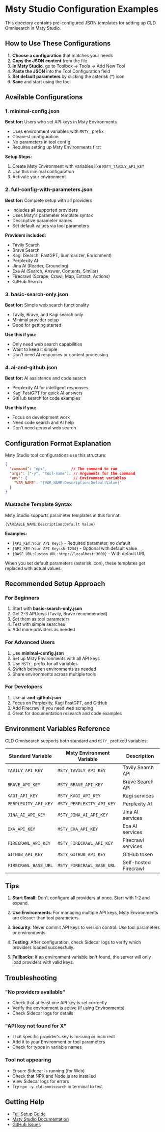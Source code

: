 # Msty Studio Configuration Examples

This directory contains pre-configured JSON templates for setting up CLD Omnisearch in Msty Studio.

## How to Use These Configurations

1. **Choose a configuration** that matches your needs
2. **Copy the JSON content** from the file
3. **In Msty Studio**, go to Toolbox → Tools → Add New Tool
4. **Paste the JSON** into the Tool Configuration field
5. **Set default parameters** by clicking the asterisk (*) icon
6. **Save** and start using the tool

## Available Configurations

### 1. minimal-config.json
**Best for:** Users who set API keys in Msty Environments

- Uses environment variables with `MSTY_` prefix
- Cleanest configuration
- No parameters in tool config
- Requires setting up Msty Environments first

**Setup Steps:**
1. Create Msty Environment with variables like `MSTY_TAVILY_API_KEY`
2. Use this minimal configuration
3. Activate your environment

### 2. full-config-with-parameters.json
**Best for:** Complete setup with all providers

- Includes all supported providers
- Uses Msty's parameter template syntax
- Descriptive parameter names
- Set default values via tool parameters

**Providers included:**
- Tavily Search
- Brave Search
- Kagi (Search, FastGPT, Summarizer, Enrichment)
- Perplexity AI
- Jina AI (Reader, Grounding)
- Exa AI (Search, Answer, Contents, Similar)
- Firecrawl (Scrape, Crawl, Map, Extract, Actions)
- GitHub Search

### 3. basic-search-only.json
**Best for:** Simple web search functionality

- Tavily, Brave, and Kagi search only
- Minimal provider setup
- Good for getting started

**Use this if you:**
- Only need web search capabilities
- Want to keep it simple
- Don't need AI responses or content processing

### 4. ai-and-github.json
**Best for:** AI assistance and code search

- Perplexity AI for intelligent responses
- Kagi FastGPT for quick AI answers
- GitHub search for code examples

**Use this if you:**
- Focus on development work
- Need code search and AI help
- Don't need general web search

## Configuration Format Explanation

Msty Studio tool configurations use this structure:

```json
{
  "command": "npx",           // The command to run
  "args": ["-y", "tool-name"], // Arguments for the command
  "env": {                     // Environment variables
    "VAR_NAME": "{VAR_NAME:Description:DefaultValue}"
  }
}
```

### Mustache Template Syntax

Msty Studio supports parameter templates in this format:
```
{VARIABLE_NAME:Description:Default Value}
```

**Examples:**
- `{API_KEY:Your API Key:}` - Required parameter, no default
- `{API_KEY:Your API Key:sk-1234}` - Optional with default value
- `{BASE_URL:Custom URL:http://localhost:3000}` - With default URL

When you set default parameters (asterisk icon), these templates get replaced with actual values.

## Recommended Setup Approach

### For Beginners

1. Start with **basic-search-only.json**
2. Get 2-3 API keys (Tavily, Brave recommended)
3. Set them as tool parameters
4. Test with simple searches
5. Add more providers as needed

### For Advanced Users

1. Use **minimal-config.json**
2. Set up Msty Environments with all API keys
3. Use `MSTY_` prefix for all variables
4. Switch between environments as needed
5. Share environments across multiple tools

### For Developers

1. Use **ai-and-github.json**
2. Focus on Perplexity, Kagi FastGPT, and GitHub
3. Add Firecrawl if you need web scraping
4. Great for documentation research and code examples

## Environment Variables Reference

CLD Omnisearch supports both standard and `MSTY_` prefixed variables:

| Standard Variable | Msty Environment Variable | Description |
|------------------|---------------------------|-------------|
| `TAVILY_API_KEY` | `MSTY_TAVILY_API_KEY` | Tavily Search API |
| `BRAVE_API_KEY` | `MSTY_BRAVE_API_KEY` | Brave Search API |
| `KAGI_API_KEY` | `MSTY_KAGI_API_KEY` | Kagi services |
| `PERPLEXITY_API_KEY` | `MSTY_PERPLEXITY_API_KEY` | Perplexity AI |
| `JINA_AI_API_KEY` | `MSTY_JINA_AI_API_KEY` | Jina AI services |
| `EXA_API_KEY` | `MSTY_EXA_API_KEY` | Exa AI services |
| `FIRECRAWL_API_KEY` | `MSTY_FIRECRAWL_API_KEY` | Firecrawl services |
| `GITHUB_API_KEY` | `MSTY_GITHUB_API_KEY` | GitHub token |
| `FIRECRAWL_BASE_URL` | `MSTY_FIRECRAWL_BASE_URL` | Self-hosted Firecrawl |

## Tips

1. **Start Small**: Don't configure all providers at once. Start with 1-2 and expand.

2. **Use Environments**: For managing multiple API keys, Msty Environments are cleaner than tool parameters.

3. **Security**: Never commit API keys to version control. Use tool parameters or environments.

4. **Testing**: After configuration, check Sidecar logs to verify which providers loaded successfully.

5. **Fallbacks**: If an environment variable isn't found, the server will only load providers with valid keys.

## Troubleshooting

### "No providers available"
- Check that at least one API key is set correctly
- Verify the environment is active (if using Environments)
- Check Sidecar logs for details

### "API key not found for X"
- That specific provider's key is missing or incorrect
- Add it to your Environment or tool parameters
- Check for typos in variable names

### Tool not appearing
- Ensure Sidecar is running (for Web)
- Check that NPX and Node.js are installed
- View Sidecar logs for errors
- Try `npx -y cld-omnisearch` in terminal to test

## Getting Help

- [Full Setup Guide](../MSTY_SETUP.md)
- [Msty Studio Documentation](https://docs.msty.studio/)
- [GitHub Issues](https://github.com/clduab11/cld-omnisearch/issues)
